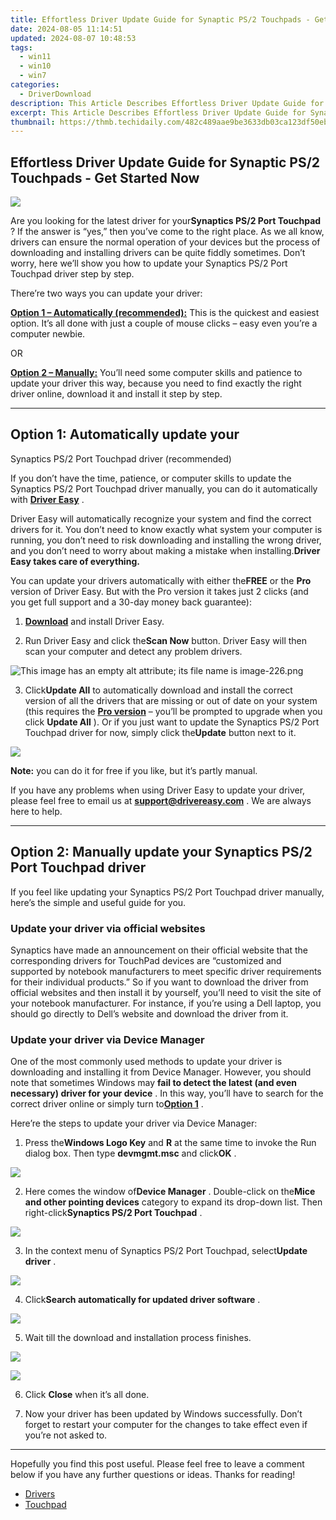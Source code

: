```yaml
---
title: Effortless Driver Update Guide for Synaptic PS/2 Touchpads - Get Started Now
date: 2024-08-05 11:14:51
updated: 2024-08-07 10:48:53
tags:
  - win11
  - win10
  - win7
categories:
  - DriverDownload
description: This Article Describes Effortless Driver Update Guide for Synaptic PS/2 Touchpads - Get Started Now
excerpt: This Article Describes Effortless Driver Update Guide for Synaptic PS/2 Touchpads - Get Started Now
thumbnail: https://thmb.techidaily.com/482c489aae9be3633db03ca123df50eb46b4ca67b2d63a56b54a85ecacf2cf27.jpg
---
```


## Effortless Driver Update Guide for Synaptic PS/2 Touchpads - Get Started Now

![](https://images.drivereasy.com/wp-content/uploads/2019/05/image-225.png)

 Are you looking for the latest driver for your**Synaptics PS/2 Port Touchpad** ? If the answer is “yes,” then you’ve come to the right place. As we all know, drivers can ensure the normal operation of your devices but the process of downloading and installing drivers can be quite fiddly sometimes. Don’t worry, here we’ll show you how to update your Synaptics PS/2 Port Touchpad driver step by step.

There’re two ways you can update your driver:

[](https://tools.techidaily.com/drivereasy/download/) **[Option 1 – Automatically (recommended):](https://tools.techidaily.com/drivereasy/download/)**  This is the quickest and easiest option. It’s all done with just a couple of mouse clicks – easy even you’re a computer newbie.

OR

**[Option 2 – Manually:](https://tools.techidaily.com/drivereasy/download/)**  You’ll need some computer skills and patience to update your driver this way, because you need to find exactly the right driver online, download it and install it step by step.

---

## Option 1: Automatically update your  

 Synaptics PS/2 Port Touchpad driver (recommended)

 If you don’t have the time, patience, or computer skills to update the Synaptics PS/2 Port Touchpad driver manually, you can do it automatically with **[Driver Easy](https://tools.techidaily.com/drivereasy/download/)**  .

 Driver Easy will automatically recognize your system and find the correct drivers for it. You don’t need to know exactly what system your computer is running, you don’t need to risk downloading and installing the wrong driver, and you don’t need to worry about making a mistake when installing.**Driver Easy takes care of everything.**

 You can update your drivers automatically with either the**FREE**  or the **Pro**  version of Driver Easy. But with the Pro version it takes just 2 clicks (and you get full support and a 30-day money back guarantee):

 1) **[Download](https://tools.techidaily.com/drivereasy/download/)**  and install Driver Easy.

 2) Run Driver Easy and click the**Scan Now** button. Driver Easy will then scan your computer and detect any problem drivers.

![This image has an empty alt attribute; its file name is image-226.png](https://images.drivereasy.com/wp-content/uploads/2019/05/image-226.png)

 3) Click**Update All** to automatically download and install the correct version of all the drivers that are missing or out of date on your system (this requires the **[Pro version](https://tools.techidaily.com/drivereasy/download/)**  – you’ll be prompted to upgrade when you click **Update All** ). Or if you just want to update the Synaptics PS/2 Port Touchpad driver for now, simply click the**Update** button next to it.

![](https://images.drivereasy.com/wp-content/uploads/2019/05/image-227.png)

**Note:** you can do it for free if you like, but it’s partly manual.

 If you have any problems when using Driver Easy to update your driver, please feel free to email us at **<support@drivereasy.com>** . We are always here to help.

---

## Option 2: Manually update your Synaptics PS/2 Port Touchpad driver

 If you feel like updating your Synaptics PS/2 Port Touchpad driver manually, here’s the simple and useful guide for you.

### Update your driver via official websites

 Synaptics have made an announcement on their official website that the corresponding drivers for TouchPad devices are “customized and supported by notebook manufacturers to meet specific driver requirements for their individual products.” So if you want to download the driver from official websites and then install it by yourself, you’ll need to visit the site of your notebook manufacturer. For instance, if you’re using a Dell laptop, you should go directly to Dell’s website and download the driver from it.

### Update your driver via Device Manager

 One of the most commonly used methods to update your driver is downloading and installing it from Device Manager. However, you should note that sometimes Windows may **fail to detect the latest (and even necessary) driver for your device** . In this way, you’ll have to search for the correct driver online or simply turn to[**Option 1**](https://tools.techidaily.com/drivereasy/download/) .

Here’re the steps to update your driver via Device Manager:

 1) Press the**Windows Logo Key** and **R** at the same time to invoke the Run dialog box. Then type **devmgmt.msc**  and click**OK** .

![](https://images.drivereasy.com/wp-content/uploads/2019/05/Snap13.png)

 2) Here comes the window of**Device Manager** . Double-click on the**Mice and other pointing devices** category to expand its drop-down list. Then right-click**Synaptics PS/2 Port Touchpad** .

![](https://images.drivereasy.com/wp-content/uploads/2019/05/image-230.png)

 3) In the context menu of Synaptics PS/2 Port Touchpad, select**Update driver** .

![](https://images.drivereasy.com/wp-content/uploads/2019/05/image-231.png)

 4) Click**Search automatically for updated driver software** .

![](https://images.drivereasy.com/wp-content/uploads/2019/05/image-232.png)

5) Wait till the download and installation process finishes.

![](https://images.drivereasy.com/wp-content/uploads/2019/05/image-233.png)

![](https://images.drivereasy.com/wp-content/uploads/2019/05/image-234.png)

 6) Click **Close** when it’s all done.

 7) Now your driver has been updated by Windows successfully. Don’t forget to restart your computer for the changes to take effect even if you’re not asked to.

---

 Hopefully you find this post useful. Please feel free to leave a comment below if you have any further questions or ideas. Thanks for reading!

* [Drivers](https://tools.techidaily.com/drivereasy/download/)
* [Touchpad](https://tools.techidaily.com/drivereasy/download/)

<ins class="adsbygoogle"
     style="display:block"
     data-ad-format="autorelaxed"
     data-ad-client="ca-pub-7571918770474297"
     data-ad-slot="1223367746"></ins>



<ins class="adsbygoogle"
     style="display:block"
     data-ad-client="ca-pub-7571918770474297"
     data-ad-slot="8358498916"
     data-ad-format="auto"
     data-full-width-responsive="true"></ins>
